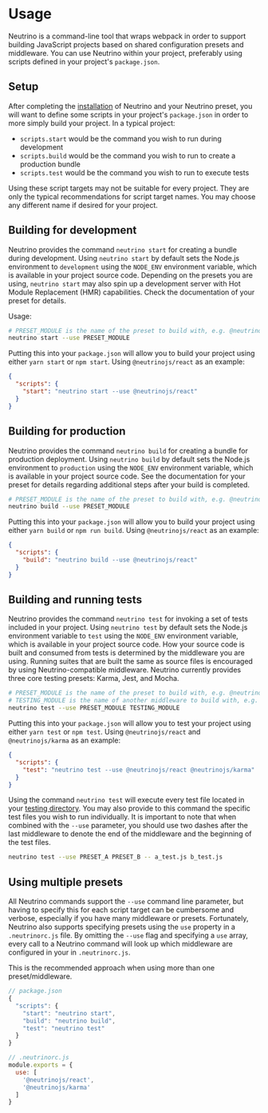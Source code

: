# Usage

Neutrino is a command-line tool that wraps webpack in order to support building JavaScript projects
based on shared configuration presets and middleware. You can use Neutrino within your project, preferably using
scripts defined in your project's `package.json`.

## Setup

After completing the [installation](./installation/index.md) of Neutrino and your Neutrino preset, you will
want to define some scripts in your project's `package.json` in order to more simply build your project.
In a typical project:

- `scripts.start` would be the command you wish to run during development
- `scripts.build` would be the command you wish to run to create a production bundle
- `scripts.test` would be the command you wish to run to execute tests

Using these script targets may not be suitable for every project. They are only the
typical recommendations for script target names. You may choose any different name if desired
for your project.

## Building for development

Neutrino provides the command `neutrino start` for creating a bundle during development. Using
`neutrino start` by default sets the Node.js environment to `development` using the `NODE_ENV` environment variable,
which is available in your project source code. Depending on the presets you are using, `neutrino start`
may also spin up a development server with Hot Module Replacement (HMR) capabilities.
Check the documentation of your preset for details.

Usage:

```bash
# PRESET_MODULE is the name of the preset to build with, e.g. @neutrinojs/react
neutrino start --use PRESET_MODULE
```

Putting this into your `package.json` will allow you to build your project using either
`yarn start` or `npm start`. Using `@neutrinojs/react` as an example:

```json
{
  "scripts": {
    "start": "neutrino start --use @neutrinojs/react"
  }
}
```

## Building for production

Neutrino provides the command `neutrino build` for creating a bundle for production deployment.
Using `neutrino build` by default sets the Node.js environment to `production` using the `NODE_ENV` environment variable,
which is available in your project source code. See the documentation for your preset for details regarding additional
steps after your build is completed.

```bash
# PRESET_MODULE is the name of the preset to build with, e.g. @neutrinojs/react
neutrino build --use PRESET_MODULE
```

Putting this into your `package.json` will allow you to build your project using either
`yarn build` or `npm run build`. Using `@neutrinojs/react` as an example:

```json
{
  "scripts": {
    "build": "neutrino build --use @neutrinojs/react"
  }
}
```

## Building and running tests

Neutrino provides the command `neutrino test` for invoking a set of tests included in your project.
Using `neutrino test` by default sets the Node.js environment variable to `test` using the `NODE_ENV` environment
variable, which is available in your project source code. How your source code is built and consumed from tests
is determined by the middleware you are using. Running suites that are built the same as source files is encouraged by
using Neutrino-compatible middleware. Neutrino currently provides three core testing presets: Karma, Jest, and Mocha.

```bash
# PRESET_MODULE is the name of the preset to build with, e.g. @neutrinojs/react
# TESTING_MODULE is the name of another middleware to build with, e.g. @neutrinojs/karma
neutrino test --use PRESET_MODULE TESTING_MODULE
```

Putting this into your `package.json` will allow you to test your project using either
`yarn test` or `npm test`. Using `@neutrinojs/react` and `@neutrinojs/karma` as an example:

```json
{
  "scripts": {
    "test": "neutrino test --use @neutrinojs/react @neutrinojs/karma"
  }
}
```

Using the command `neutrino test` will execute every test file located in your
[testing directory](./project-layout.md#testing). You may also provide to this command the specific test files you wish
to run individually. It is important to note that when combined with the `--use` parameter, you should use two
dashes after the last middleware to denote the end of the middleware and the beginning of the test files.

```bash
neutrino test --use PRESET_A PRESET_B -- a_test.js b_test.js
```

## Using multiple presets

All Neutrino commands support the `--use` command line parameter, but having to specify this for each script target
can be cumbersome and verbose, especially if you have many middleware or presets. Fortunately, Neutrino also supports
specifying presets using the `use` property in a `.neutrinorc.js` file. By omitting the `--use`
flag and specifying a `use` array, every call to a Neutrino command will look up which middleware
are configured in your in `.neutrinorc.js`.

This is the recommended approach when using more than one preset/middleware.

```js
// package.json
{
  "scripts": {
    "start": "neutrino start",
    "build": "neutrino build",
    "test": "neutrino test"
  }
}
```

```js
// .neutrinorc.js
module.exports = {
  use: [
    '@neutrinojs/react',
    '@neutrinojs/karma'
  ]
}
```
